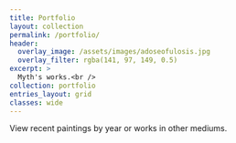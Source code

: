 ```yaml
---
title: Portfolio
layout: collection
permalink: /portfolio/
header:
  overlay_image: /assets/images/adoseofulosis.jpg
  overlay_filter: rgba(141, 97, 149, 0.5)
excerpt: >
  Myth's works.<br />
collection: portfolio
entries_layout: grid
classes: wide
---
```

View recent paintings by year or works in other mediums.
